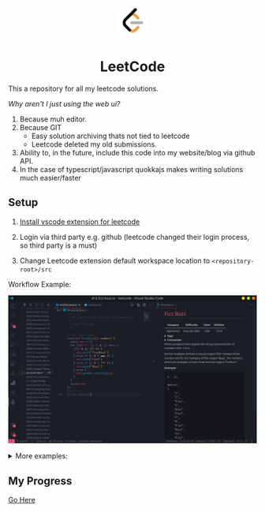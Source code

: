<p align="center">
  <a href="#">
    <img alt="LeetCode logo" src="docs/assets/leetcode.png" width="60" />
  </a>
</p>
<h1 align="center">
  LeetCode
</h1>

This a repository for all my leetcode solutions.

_Why aren't I just using the web ui?_

1. Because muh editor.
2. Because GIT
    - Easy solution archiving thats not tied to leetcode
    - Leetcode deleted my old submissions.
3. Ability to, in the future, include this code into my website/blog via github API.
4. In the case of typescript/javascript quokkajs makes writing solutions much easier/faster
## Setup

1. [Install vscode extension for leetcode](https://marketplace.visualstudio.com/items?itemName=LeetCode.vscode-leetcode)

2. Login via third party e.g. github (leetcode changed their login process, so third party is a must)

3. Change Leetcode extension default workspace location to `<repository-root>/src`


Workflow Example: 

![](docs/assets/vscode_leetcode.png)

<details><summary>More examples:</summary>
<p>

  ![](docs/assets/vscode_leetcode2.png)

  <br/>

  ![](docs/assets/viewing_results.png)

</p>
</details>

## My Progress

[Go Here](src/readme.md)